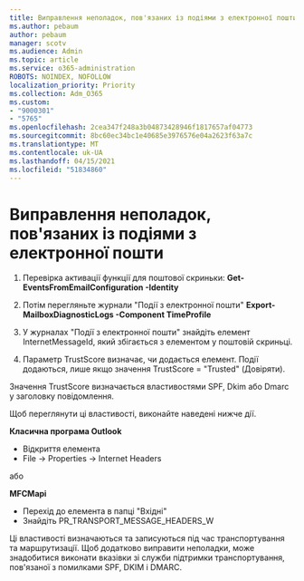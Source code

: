 ```yaml
---
title: Виправлення неполадок, пов'язаних із подіями з електронної пошти
ms.author: pebaum
author: pebaum
manager: scotv
ms.audience: Admin
ms.topic: article
ms.service: o365-administration
ROBOTS: NOINDEX, NOFOLLOW
localization_priority: Priority
ms.collection: Adm_O365
ms.custom:
- "9000301"
- "5765"
ms.openlocfilehash: 2cea347f248a3b04873428946f1817657af04773
ms.sourcegitcommit: 8bc60ec34bc1e40685e3976576e04a2623f63a7c
ms.translationtype: MT
ms.contentlocale: uk-UA
ms.lasthandoff: 04/15/2021
ms.locfileid: "51834860"
---
```

# <a name="troubleshooting-events-from-email"></a>Виправлення неполадок, пов'язаних із подіями з електронної пошти

1. Перевірка активації функції для поштової скриньки: **Get-EventsFromEmailConfiguration -Identity <mailbox>**

2. Потім перегляньте журнали "Події з електронної пошти" **Export-MailboxDiagnosticLogs <mailbox> -Component TimeProfile**

3. У журналах "Події з електронної пошти" знайдіть елемент InternetMessageId, який збігається з елементом у поштовій скриньці.  

4. Параметр TrustScore визначає, чи додається елемент. Події додаються, лише якщо значення TrustScore = "Trusted" (Довіряти).

Значення TrustScore визначається властивостями SPF, Dkim або Dmarc у заголовку повідомлення.

Щоб переглянути ці властивості, виконайте наведені нижче дії.

**Класична програма Outlook**

- Відкриття елемента
- File -> Properties -> Internet Headers

або

**MFCMapi**

- Перехід до елемента в папці "Вхідні"
- Знайдіть PR_TRANSPORT_MESSAGE_HEADERS_W

Ці властивості визначаються та записуються під час транспортування та маршрутизації. Щоб додатково виправити неполадки, може знадобитися виконати вказівки зі служби підтримки транспортування, пов'язаної з помилками SPF, DKIM і DMARC.